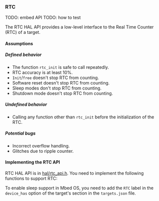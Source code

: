 ### RTC

TODO: embed API
TODO: how to test

The RTC HAL API provides a low-level interface to the Real Time Counter (RTC) of a target.

#### Assumptions

##### Defined behavior

- The function `rtc_init` is safe to call repeatedly.
- RTC accuracy is at least 10%.
- `Init`/`free` doesn't stop RTC from counting.
- Software reset doesn't stop RTC from counting.
- Sleep modes don't stop RTC from counting.
- Shutdown mode doesn't stop RTC from counting.

##### Undefined behavior

- Calling any function other than `rtc_init` before the initialization of the RTC.

##### Potential bugs

- Incorrect overflow handling.
- Glitches due to ripple counter.

#### Implementing the RTC API

RTC HAL API is in [hal/rtc_api.h](/docs/v5.4/mbed-os-api-doxy/rtc__api_8h_source.html). You need to implement the following functions to support RTC:

To enable sleep support in Mbed OS, you need to add the `RTC` label in the `device_has` option of the target's section in the `targets.json` file.
